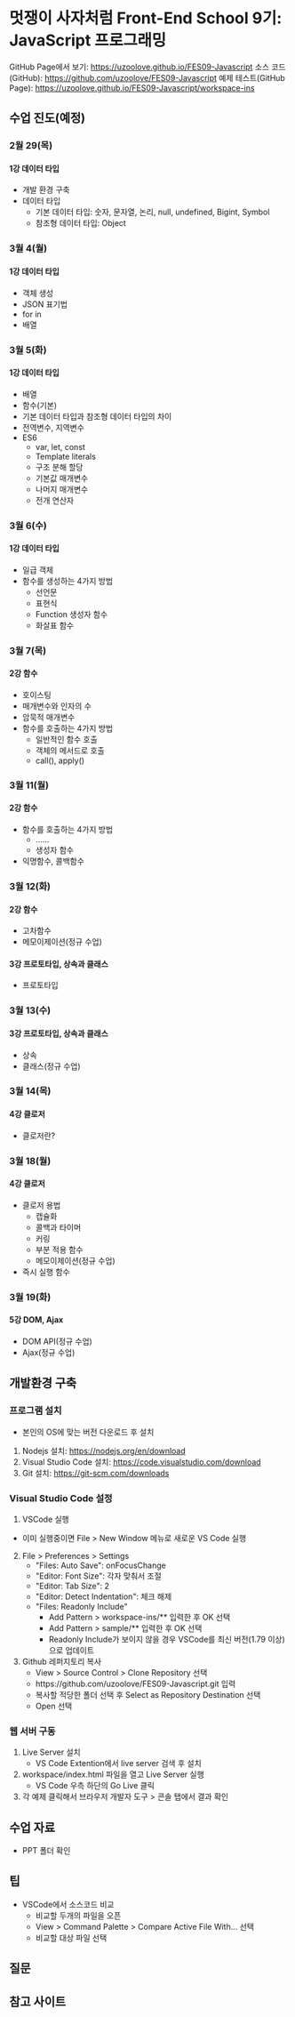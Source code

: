 # 멋쟁이 사자처럼 Front-End School 9기: JavaScript 프로그래밍
GitHub Page에서 보기: https://uzoolove.github.io/FES09-Javascript
소스 코드(GitHub): https://github.com/uzoolove/FES09-Javascript
예제 테스트(GitHub Page): https://uzoolove.github.io/FES09-Javascript/workspace-ins

## 수업 진도(예정)
### 2월 29(목)
#### 1강 데이터 타입
* 개발 환경 구축
* 데이터 타입
  - 기본 데이터 타입: 숫자, 문자열, 논리, null, undefined, Bigint, Symbol
  - 참조형 데이터 타입: Object
  
### 3월 4(월)
#### 1강 데이터 타입
* 객체 생성
* JSON 표기법
* for in
* 배열

### 3월 5(화)
#### 1강 데이터 타입
* 배열
* 함수(기본)
* 기본 데이터 타입과 참조형 데이터 타입의 차이
* 전역변수, 지역변수
* ES6
  - var, let, const
  - Template literals
  - 구조 분해 할당
  - 기본값 매개변수
  - 나머지 매개변수
  - 전개 연산자

### 3월 6(수)
#### 1강 데이터 타입
* 일급 객체
* 함수를 생성하는 4가지 방법
  - 선언문
  - 표현식
  - Function 생성자 함수
  - 화살표 함수

### 3월 7(목)
#### 2강 함수
* 호이스팅
* 매개변수와 인자의 수
* 암묵적 매개변수
* 함수를 호출하는 4가지 방법
  - 일반적인 함수 호출
  - 객체의 메서드로 호출
  - call(), apply()

### 3월 11(월)
#### 2강 함수
* 함수를 호출하는 4가지 방법
  - ......
  - 생성자 함수
* 익명함수, 콜백함수

### 3월 12(화)
#### 2강 함수
* 고차함수
* 메모이제이션(정규 수업)

#### 3강 프로토타입, 상속과 클래스
* 프로토타입

### 3월 13(수)
#### 3강 프로토타입, 상속과 클래스
* 상속
* 클래스(정규 수업)

### 3월 14(목)
#### 4강 클로저
* 클로저란?

### 3월 18(월)
#### 4강 클로저
* 클로저 용법
  - 캡슐화
  - 콜백과 타이머
  - 커링
  - 부분 적용 함수
  - 메모이제이션(정규 수업)
* 즉시 실행 함수

### 3월 19(화)
#### 5강 DOM, Ajax
* DOM API(정규 수업)
* Ajax(정규 수업)


## 개발환경 구축
### 프로그램 설치
* 본인의 OS에 맞는 버전 다운로드 후 설치
1. Nodejs 설치: https://nodejs.org/en/download
2. Visual Studio Code 설치: https://code.visualstudio.com/download
3. Git 설치: https://git-scm.com/downloads

### Visual Studio Code 설정
1. VSCode 실행
  * 이미 실행중이면 File > New Window 메뉴로 새로운 VS Code 실행
2. File > Preferences > Settings
	* "Files: Auto Save": onFocusChange
	* "Editor: Font Size": 각자 맞춰서 조절
	* "Editor: Tab Size": 2
	* "Editor: Detect Indentation": 체크 해제
	* "Files: Readonly Include"
		- Add Pattern > workspace-ins/** 입력한 후 OK 선택
		- Add Pattern > sample/** 입력한 후 OK 선택
		- Readonly Include가 보이지 않을 경우 VSCode를 최신 버전(1.79 이상)으로 업데이트
3. Github 레퍼지토리 복사
	* View > Source Control > Clone Repository 선택
	* <nohyper>https</nohyper>://github.com/uzoolove/FES09-Javascript.git 입력
	* 복사할 적당한 폴더 선택 후 Select as Repository Destination 선택
	* Open 선택

### 웹 서버 구동
1. Live Server 설치
	- VS Code Extention에서 live server 검색 후 설치
2. workspace/index.html 파일을 열고 Live Server 실행
	- VS Code 우측 하단의 Go Live 클릭
3. 각 예제 클릭해서 브라우저 개발자 도구 > 콘솔 탭에서 결과 확인

## 수업 자료
* PPT 폴더 확인

## 팁
* VSCode에서 소스코드 비교
  - 비교할 두개의 파일을 오픈
  - View > Command Palette > Compare Active File With... 선택
  - 비교할 대상 파일 선택

## 질문


## 참고 사이트
